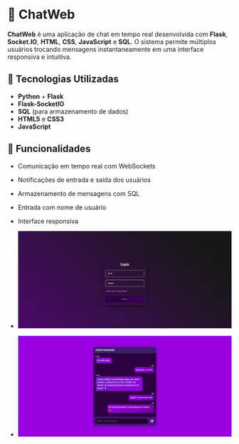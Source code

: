 # 💬 ChatWeb

**ChatWeb** é uma aplicação de chat em tempo real desenvolvida com **Flask**, **Socket.IO**, **HTML**, **CSS**, **JavaScript** e **SQL**. O sistema permite múltiplos usuários trocando mensagens instantaneamente em uma interface responsiva e intuitiva.

## 🚀 Tecnologias Utilizadas

- **Python** + **Flask**
- **Flask-SocketIO**
- **SQL** (para armazenamento de dados)
- **HTML5** e **CSS3**
- **JavaScript**

## 🔧 Funcionalidades

- Comunicação em tempo real com WebSockets
- Notificações de entrada e saída dos usuários
- Armazenamento de mensagens com SQL
- Entrada com nome de usuário
- Interface responsiva

- ![Login](images/login.png)
- ![Chat](images/chat.png)
